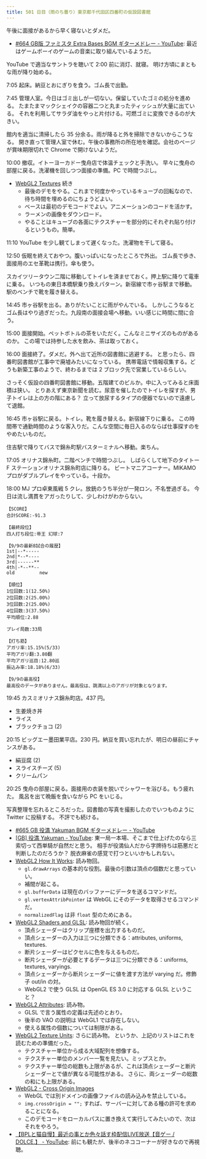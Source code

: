 ```yaml
---
title: 501 日目（雨のち曇り）東京都千代田区四番町の仮設図書館
---
```


午後に面接があるから早く寝ないとダメだ。

* [&#x23;664 GB版 ファミスタ Extra Bases BGM ギターメドレー - YouTube](https://www.youtube.com/watch?v=nwm0w8bWvKQ):
  最近はゲームボーイのゲームの音楽に取り組んでいるようだ。

YouTube で適当なサントラを聴いて 2:00 前に消灯、就寝。
明け方頃にまともな雨が降り始める。

7:05 起床。納豆とおにぎりを食う。ゴム長で出勤。

7:45 管理人室。今日はゴミ出しが一切ない。保留していたゴミの処分を進める。
たまたまマックシェイクの容器二つと丸まったティッシュが大量に出ている。
それを利用してサラダ油をやっと片付ける。可燃ゴミに変換できるのが大きい。

館内を適当に清掃したら 35 分余る。雨が降ると外を掃除できないからこうなる。
開き直って管理人室で休む。午後の事務所の所在地を確認。会社のページが賞味期限切れで
Chrome で開けないようだ。

10:00 撤収。イトーヨーカドー曳舟店で体温チェックと手洗い。
早々に曳舟の部屋に戻る。洗濯機を回しつつ面接の準備。PC で時間つぶし。

* [WebGL2 Textures](https://webgl2fundamentals.org/webgl/lessons/webgl-3d-textures.html) 続き
  * 最後のデモをやる。これまで何度かやっているキューブの回転なので、待ち時間を埋めるのにちょうどよい。
  * ベースは最初のデモコードでよい。アニメーションのコードを活かす。
  * ラーメンの画像をダウンロード。
  * やることはキューブの各面にテクスチャーを部分的にそれぞれ貼り付けるというもの。簡単。

11:10 YouTube を少し観てしまって遅くなった。洗濯物を干して寝る。

12:50 仮眠を終えておやつ。腹いっぱいになったところで外出。
ゴム長で歩き、面接用のエセ革靴は携行。傘も使う。

スカイツリータウン二階に移動してトイレを済ませておく。押上駅に降りて電車に乗る。
いつもの東日本橋駅乗り換えパターン。新宿線で市ヶ谷駅まで移動。
駅のベンチで靴を履き替える。

14:45 市ヶ谷駅を出る。ありがたいことに雨がやんでいる。
しかしこうなるとゴム長はやり過ぎだった。九段南の面接会場へ移動。いい感じに時間に間に合う。

15:00 面接開始。ペットボトルの茶をいただく。こんなミニサイズのものがあるのか。
この場では持参した水を飲み、茶は取っておく。

16:00 面接終了。ダメだ。外へ出て近所の図書館に逃避する。
と思ったら、四番町図書館が工事中で廃墟みたいになっている。
携帯電話で情報収集する。どうも新築工事のようで、終わるまでは 2 ブロック先で営業しているらしい。

さっそく仮設の四番町図書館に移動。五階建てのビルか。中に入ってみると床面積は狭い。
とりあえず東京新聞を読む。尿意を催したのでトイレを探すが、男子トイレは上の方の階にある？
立って放尿するタイプの便器でないので遠慮して退館。

16:45 市ヶ谷駅に戻る。トイレ。靴を履き替える。新宿線下りに乗る。
この時間帯で通勤時間のような客入りだ。こんな空間に毎日入るのならば仕事探すのをやめたいものだ。

住吉駅で降りてバスで錦糸町駅バスターミナルへ移動。楽ちん。

17:05 オリナス錦糸町。二階ベンチで時間つぶし。
しばらくして地下のタイトー F ステーションオリナス錦糸町店に降りる。
ビートマニアコーナー。MIKAMO プロがダブルプレイをやっている。十段か。

18:00 MJ プロ卓東風戦 5 クレ。放銃のうち半分が一発ロン。不名誉過ぎる。
今日は流し満貫をアガったりして、少しわけがわからない。

```text
【SCORE】
合計SCORE:-91.3

【最終段位】
四人打ち段位:帝王 幻球:7

【9/9の最新8試合の履歴】
1st|--*-----
2nd|*--*----
3rd|------**
4th|-*--**--
old         new

【順位】
1位回数:1(12.50%)
2位回数:2(25.00%)
3位回数:2(25.00%)
4位回数:3(37.50%)
平均順位:2.88

プレイ局数:33局

【打ち筋】
アガリ率:15.15%(5/33)
平均アガリ翻:3.80翻
平均アガリ巡目:12.80巡
振込み率:18.18%(6/33)

【9/9の最高役】
最高役のデータがありません。最高役は、跳満以上のアガリが対象となります。
```

19:45 カスミオリナス錦糸町店。437 円。

* 生姜焼き丼
* ライス
* ブラックチョコ (2)

20:15 ビッグエー墨田業平店。230 円。納豆を買い忘れたが、明日の昼前にチャンスがある。

* 絹豆腐 (2)
* スライスチーズ (5)
* クリームパン

20:25 曳舟の部屋に戻る。面接用の衣装を脱いでシャワーを浴びる。もう疲れた。
風呂を出て晩飯を食いながら PC をいじる。

写真整理を忘れるところだった。図書館の写真を撮影したのでいつものように Twitter に投稿する。
不評でも続ける。

* [&#x23;665 GB 役満 Yakuman BGM ギターメドレー - YouTube](https://www.youtube.com/watch?v=XVc912qU4bI)
* [[GB] 役満 Yakuman - YouTube](https://www.youtube.com/watch?v=H-Nc1_9bXpQ):
  東一局一本場、そこまで仕上げたのなら三索切って西単騎が自然だと思う。
  相手が役満仙人だから字牌待ちは筋悪だと判断したのだろうか？
  脱衣麻雀の感覚で打つといいかもしれない。
* [WebGL2 How It Works](https://webgl2fundamentals.org/webgl/lessons/webgl-how-it-works.html): 読み物回。
  * `gl.drawArrays` の基本的な役割。最後の引数は頂点の個数だと思っていい。
  * 補間が起こる。
  * `gl.bufferData` は現在のバッファーにデータを送るコマンドだ。
  * `gl.vertexAttribPointer` は WebGL にそのデータを取得させるコマンドだ。
  * `normalizedFlag` は非 `float` 型のためにある。
* [WebGL2 Shaders and GLSL](https://webgl2fundamentals.org/webgl/lessons/webgl-shaders-and-glsl.html): 読み物回が続く。
  * 頂点シェーダーはクリップ座標を出力するものだ。
  * 頂点シェーダーの入力は三つに分類できる：attributes, uniforms, textures.
  * 断片シェーダーはピクセルに色を与えるものだ。
  * 断片シェーダーが必要とするデータは三つに分類できる：uniforms, textures, varyings.
  * 頂点シェーダーから断片シェーダーに値を渡す方法が varying だ。修飾子 out/in の対。
  * WebGL2 で使う GLSL は OpenGL ES 3.0 に対応する GLSL ということ？
* [WebGL2 Attributes](https://webgl2fundamentals.org/webgl/lessons/webgl-attributes.html): 読み物。
  * GLSL で言う属性の定義は先述のとおり。
  * 後半の VAO の説明は WebGL1 では存在しない。
  * 使える属性の個数については制限がある。
* [WebGL2 Texture Units](https://webgl2fundamentals.org/webgl/lessons/webgl-texture-units.html): さらに読み物。
  というか、上記のリストはこれを読むための準備だった。
  * テクスチャー単位から成る大域配列を想像する。
  * テクスチャー単位のメンバー一覧を見たい。ミップスとか。
  * テクスチャー単位の総数も上限があるが、これは頂点シェーダーと断片シェーダーとで値が異なる可能性がある。
    さらに、両シェーダーの総数の和にも上限がある。
* [WebGL2 - Cross Origin Images](https://webgl2fundamentals.org/webgl/lessons/webgl-cors-permission.html)
  * WebGL では別ドメインの画像ファイルの読み込みを禁止している。
  * `img.crossOrigin = "";` すれば、サーバーに対してある種の許可を求めることになる。
  * このデモコードをローカルパスに置き換えて実行してみたいので、次はそれをやろう。
* [【BPLと猫自慢】最近の事とか色々話す枠配信LIVE放送【音ゲー / DOLCE.】 - YouTube](https://www.youtube.com/watch?v=MoQw7LwiNNI):
  前にも観たが、後半のネココーナーが好きなので再視聴。

